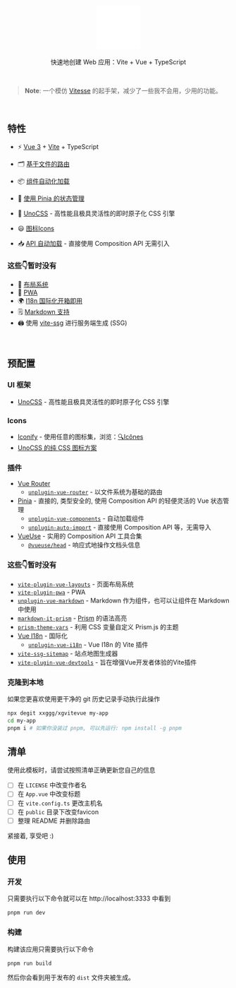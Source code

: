 <p align='center'>
  <img src='public/favicon-dark.svg' width='100'/>
</p>

<p align='center'>
快速地创建 Web 应用：Vite + Vue + TypeScript
</p>

<br>

> **Note**:  一个模仿 [Vitesse](https://github.com/antfu-collective/vitesse) 的起手架，减少了一些我不会用，少用的功能。

<br>

## 特性

- ⚡️ [Vue 3](https://github.com/vuejs/core) + [Vite](https://github.com/vitejs/vite) + TypeScript

- 🗂 [基于文件的路由](./src/pages)

- 📦 [组件自动化加载](./src/components)

- 🍍 [使用 Pinia 的状态管理](https://pinia.vuejs.org)

- 🎨 [UnoCSS](https://github.com/unocss/unocss) - 高性能且极具灵活性的即时原子化 CSS 引擎

- 😃 [图标Icons](https://github.com/antfu/unocss/tree/main/packages/preset-icons)

- 📥 [API 自动加载](https://github.com/unplugin/unplugin-auto-import) - 直接使用 Composition API 无需引入

### 这些👇暂时没有
- 📑 [布局系统](./src/layouts) 
- 📲 [PWA](https://github.com/antfu/vite-plugin-pwa)
- 🌍 [I18n 国际化开箱即用](./locales)
- 🗒 [Markdown 支持](https://github.com/unplugin/unplugin-vue-markdown)
- 🖨 使用 [vite-ssg](https://github.com/antfu/vite-ssg) 进行服务端生成 (SSG)

<br>

## 预配置

### UI 框架

- [UnoCSS](https://github.com/antfu/unocss) - 高性能且极具灵活性的即时原子化 CSS 引擎

### Icons

- [Iconify](https://iconify.design) - 使用任意的图标集，浏览：[🔍Icônes](https://icones.netlify.app/)
- [UnoCSS 的纯 CSS 图标方案](https://github.com/antfu/unocss/tree/main/packages/preset-icons)

### 插件

- [Vue Router](https://github.com/vuejs/router)
  - [`unplugin-vue-router`](https://github.com/posva/unplugin-vue-router) - 以文件系统为基础的路由
- [Pinia](https://pinia.vuejs.org) - 直接的, 类型安全的, 使用 Composition API 的轻便灵活的 Vue 状态管理
  - [`unplugin-vue-components`](https://github.com/antfu/unplugin-vue-components) - 自动加载组件
  - [`unplugin-auto-import`](https://github.com/antfu/unplugin-auto-import) - 直接使用 Composition API 等，无需导入  
- [VueUse](https://github.com/antfu/vueuse) - 实用的 Composition API 工具合集
  - [`@vueuse/head`](https://github.com/vueuse/head) - 响应式地操作文档头信息

### 这些👇暂时没有
- [`vite-plugin-vue-layouts`](https://github.com/JohnCampionJr/vite-plugin-vue-layouts) - 页面布局系统
- [`vite-plugin-pwa`](https://github.com/antfu/vite-plugin-pwa) - PWA
- [`unplugin-vue-markdown`](https://github.com/unplugin/unplugin-vue-markdown) - Markdown 作为组件，也可以让组件在 Markdown 中使用
- [`markdown-it-prism`](https://github.com/jGleitz/markdown-it-prism) - [Prism](https://prismjs.com/) 的语法高亮
- [`prism-theme-vars`](https://github.com/antfu/prism-theme-vars) - 利用 CSS 变量自定义 Prism.js 的主题
- [Vue I18n](https://github.com/intlify/vue-i18n-next) - 国际化
  - [`unplugin-vue-i18n`](https://github.com/intlify/bundle-tools/tree/main/packages/unplugin-vue-i18n) - Vue I18n 的 Vite 插件
- [`vite-ssg-sitemap`](https://github.com/jbaubree/vite-ssg-sitemap) - 站点地图生成器
- [`vite-plugin-vue-devtools`](https://github.com/webfansplz/vite-plugin-vue-devtools) - 旨在增强Vue开发者体验的Vite插件


### 克隆到本地

如果您更喜欢使用更干净的 git 历史记录手动执行此操作

```bash
npx degit xxggg/xgvitevue my-app
cd my-app
pnpm i # 如果你没装过 pnpm, 可以先运行: npm install -g pnpm
```

## 清单

使用此模板时，请尝试按照清单正确更新您自己的信息

- [ ] 在 `LICENSE` 中改变作者名
- [ ] 在 `App.vue` 中改变标题
- [ ] 在 `vite.config.ts` 更改主机名
- [ ] 在 `public` 目录下改变favicon
- [ ] 整理 README 并删除路由

紧接着, 享受吧 :)

## 使用

### 开发

只需要执行以下命令就可以在 http://localhost:3333 中看到

```bash
pnpm run dev
```

### 构建

构建该应用只需要执行以下命令

```bash
pnpm run build
```

然后你会看到用于发布的 `dist` 文件夹被生成。
